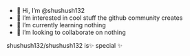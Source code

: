 - 👋 Hi, I’m @shushush132
- 👀 I’m interested in cool stuff the github community creates
- 🌱 I’m currently learning nothing
- 💞️ I’m looking to collaborate on nothing

shushush132/shushush132 is✨ special ✨
